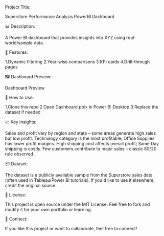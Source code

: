 Project Title:

Superstore Performance Analysis PowerBI Dashboard

📊 Description:

A Power BI dashboard that provides insights into XYZ using real-world/sample data.

🧩 Features:

1.Dynamic filtering
2.Year-wise comparisons
3.KPI cards
4.Drill-through pages

🖼️ Dashboard Preview:

Dashboard Preview

📝 How to Use:

1.Clone this repo
2.Open Dashboard.pbix in Power BI Desktop
3.Replace the dataset if needed

📈 Key Insights:

Sales and profit vary by region and state – some areas generate high sales but low profit.
Technology category is the most profitable; Office Supplies has lower profit margins.
High shipping cost affects overall profit; Same Day shipping is costly.
Few customers contribute to major sales – classic 80/20 rule observed.

📦 Dataset:

The dataset is a publicly available sample from the Superstore sales data (often used in Tableau/Power BI tutorials). If you'd like to use it elsewhere, credit the original source.

📃 License:

This project is open source under the MIT License. Feel free to fork and modify it for your own portfolio or learning.

🤝 Connect:

If you like this project or want to collaborate, feel free to connect!

